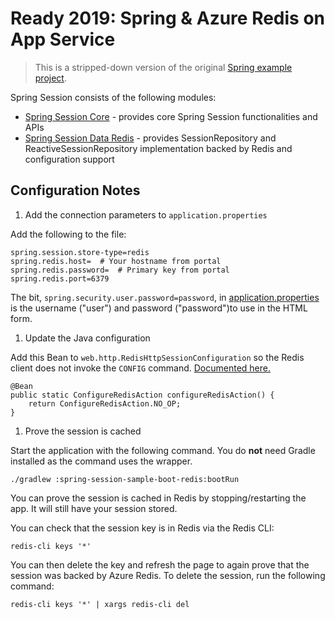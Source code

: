 # Ready 2019: Spring & Azure Redis on App Service

> This is a stripped-down version of the original [Spring example project](https://github.com/spring-projects/spring-session/archive/2.1.2.RELEASE.zip).

Spring Session consists of the following modules:

- [Spring Session Core](/spring-session-core/src/main/java/org/springframework/session) - provides core Spring Session functionalities and APIs
- [Spring Session Data Redis](/redis-session-cache/spring-session-data-redis) - provides SessionRepository and ReactiveSessionRepository implementation backed by Redis and configuration support

## Configuration Notes


1. Add the connection parameters to `application.properties`

Add the following to the file:

```
spring.session.store-type=redis
spring.redis.host=  # Your hostname from portal
spring.redis.password=  # Primary key from portal
spring.redis.port=6379
```

The bit, `spring.security.user.password=password`, in [application.properties](/samples/boot/redis/src/main/resources/application.properties) is the username ("user") and password ("password")to use in the HTML form.

1. Update the Java configuration

Add this Bean to `web.http.RedisHttpSessionConfiguration` so the Redis client does not invoke the `CONFIG` command. [Documented here.](https://docs.spring.io/spring-session/docs/current/reference/html5/#api-redisoperationssessionrepository-sessiondestroyedevent)

```
@Bean
public static ConfigureRedisAction configureRedisAction() {
    return ConfigureRedisAction.NO_OP;
}
```

1. Prove the session is cached

Start the application with the following command. You do **not** need Gradle installed as the command uses the wrapper.

```
./gradlew :spring-session-sample-boot-redis:bootRun
```

You can prove the session is cached in Redis by stopping/restarting the app. It will still have your session stored.

You can check that the session key is in Redis via the Redis CLI:
```
redis-cli keys '*'
```

You can then delete the key and refresh the page to again prove that the session was backed by Azure Redis. To delete the session, run the following command:
```
redis-cli keys '*' | xargs redis-cli del
```
